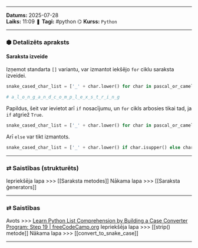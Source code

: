___

**Datums:** 2025-07-28   
**Laiks:** 11:09 
❚ **Tagi:** #python 
⌬ **Kurss:**  `Python`

---
### ⬢ Detalizēts apraksts
#### Saraksta izveide

Izņemot standarta `[]` variantu, var izmantot iekšējo `for` ciklu saraksta izveidei.

```python
snake_cased_char_list = ['_' + char.lower() for char in pascal_or_camel_cased_string]

# a_l_o_n_g_a_n_d_c_o_m_p_l_e_x_s_t_r_i_n_g
```

Papildus, šeit var ievietot arī `if` nosacījumu, un `for` cikls arbosies tikai tad, ja `if` atgriež `True`.

```python
snake_cased_char_list = ['_' + char.lower() for char in pascal_or_camel_cased_string if char.isupper()]
```

Arī `else` var tikt izmantots.

```python
snake_cased_char_list = ['_' + char.lower() if char.isupper() else char for char in pascal_or_camel_cased_string]
```

---
### ⇄ Saistības (strukturēts)

Iepriekšēja lapa >>> [[Saraksta metodes]]
Nākama lapa >>> [[Saraksta ģenerators]]

---
### ⇄ Saistības

Avots >>> [Learn Python List Comprehension by Building a Case Converter Program: Step 19 \| freeCodeCamp.org](https://www.freecodecamp.org/learn/scientific-computing-with-python/learn-list-comprehension-by-building-a-case-converter-program/step-19)
Iepriekšēja lapa >>> [[strip() metode]]
Nākama lapa >>> [[convert_to_snake_case]]

___
